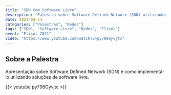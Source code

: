 ```yaml
---
title: "SDN Com Software Livre"
description: "Palestra sobre Software Defined Network (SDN) utilizando software livre"
date: 2021-04-24
categories: ["Palestras", "Redes"]
tags: ["SDN", "Software Livre", "Redes", "Flisol"]
event: "Flisol 2021"
video: "https://www.youtube.com/watch?v=py798Gyvjtc"
---
```


## Sobre a Palestra

Apresentação sobre Software Defined Network (SDN) e como implementá-lo utilizando soluções de software livre.

{{< youtube py798Gyvjtc >}} 